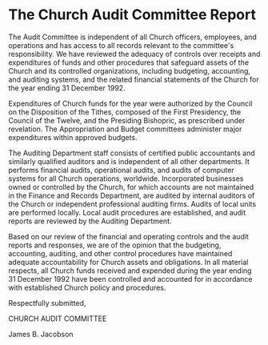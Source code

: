 # The Church Audit Committee Report

The Audit Committee is independent of all Church officers, employees, and
operations and has access to all records relevant to the committee's
responsibility. We have reviewed the adequacy of controls over receipts and
expenditures of funds and other procedures that safeguard assets of the Church
and its controlled organizations, including budgeting, accounting, and
auditing systems, and the related financial statements of the Church for the
year ending 31 December 1992.

Expenditures of Church funds for the year were authorized by the Council on
the Disposition of the Tithes, composed of the First Presidency, the Council
of the Twelve, and the Presiding Bishopric, as prescribed under revelation.
The Appropriation and Budget committees administer major expenditures within
approved budgets.

The Auditing Department staff consists of certified public accountants and
similarly qualified auditors and is independent of all other departments. It
performs financial audits, operational audits, and audits of computer systems
for all Church operations, worldwide. Incorporated businesses owned or
controlled by the Church, for which accounts are not maintained in the Finance
and Records Department, are audited by internal auditors of the Church or
independent professional auditing firms. Audits of local units are performed
locally. Local audit procedures are established, and audit reports are
reviewed by the Auditing Department.

Based on our review of the financial and operating controls and the audit
reports and responses, we are of the opinion that the budgeting, accounting,
auditing, and other control procedures have maintained adequate accountability
for Church assets and obligations. In all material respects, all Church funds
received and expended during the year ending 31 December 1992 have been
controlled and accounted for in accordance with established Church policy and
procedures.

Respectfully submitted,

CHURCH AUDIT COMMITTEE

James B. Jacobson

